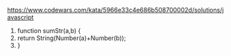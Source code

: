 <https://www.codewars.com/kata/5966e33c4e686b508700002d/solutions/javascript>

1. function sumStr(a,b) {
2.  return String(Number(a)+Number(b));
3. }

